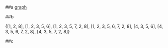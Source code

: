 ##a
[graph](https://cs.gmu.edu:8443/offutt/coverage/GraphCoverage?edges=1+2%0D%0A2+3%0D%0A2+8%0D%0A3+4%0D%0A3+5%0D%0A4+3%0D%0A5+6%0D%0A5+7%0D%0A6+7%0D%0A7+2%0D%0A&initialNode=1&endNode=8&action=Nodes)

##b

{[1, 2, 8], [1, 2, 3, 5, 6], [1, 2, 3, 5, 7, 2, 8], [1, 2, 3, 5, 6, 7, 2, 8], [4, 3, 5, 6], [4, 3, 5, 6, 7, 2, 8], [4, 3, 5, 7, 2, 8]}

##c

